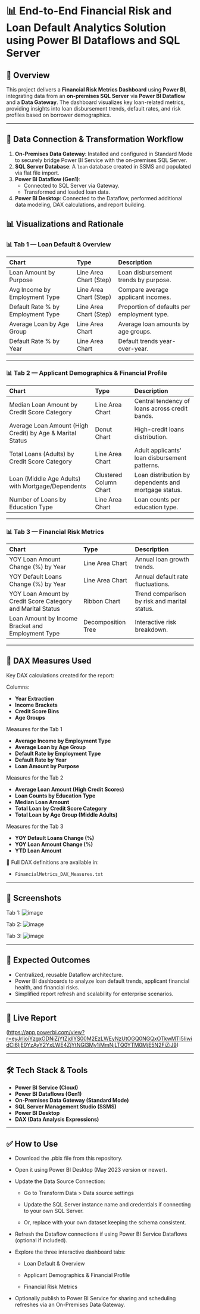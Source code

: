 # 📊 End-to-End Financial Risk and Loan Default Analytics Solution using Power BI Dataflows and SQL Server

## 📌 Overview

This project delivers a **Financial Risk Metrics Dashboard** using **Power BI**, integrating data from an **on-premises SQL Server** via **Power BI Dataflow** and a **Data Gateway**. The dashboard visualizes key loan-related metrics, providing insights into loan disbursement trends, default rates, and risk profiles based on borrower demographics.

---

## 🔌 Data Connection & Transformation Workflow

1. **On-Premises Data Gateway**: Installed and configured in Standard Mode to securely bridge Power BI Service with the on-premises SQL Server.
2. **SQL Server Database**: A `loan` database created in SSMS and populated via flat file import.
3. **Power BI Dataflow (Gen1)**: 
   - Connected to SQL Server via Gateway.
   - Transformed and loaded loan data.
4. **Power BI Desktop**: Connected to the Dataflow, performed additional data modeling, DAX calculations, and report building.

## 📊 Visualizations and Rationale

### 📊 Tab 1 — Loan Default & Overview
| Chart | Type | Description |
|:-------|:------------|:--------------|
| Loan Amount by Purpose | Line Area Chart (Step) | Loan disbursement trends by purpose. |
| Avg Income by Employment Type | Line Area Chart (Step) | Compare average applicant incomes. |
| Default Rate % by Employment Type | Line Area Chart (Step) | Proportion of defaults per employment type. |
| Average Loan by Age Group | Line Area Chart | Average loan amounts by age groups. |
| Default Rate % by Year | Line Area Chart | Default trends year-over-year. |

---

### 📊 Tab 2 — Applicant Demographics & Financial Profile
| Chart | Type | Description |
|:-------|:------------|:--------------|
| Median Loan Amount by Credit Score Category | Line Area Chart | Central tendency of loans across credit bands. |
| Average Loan Amount (High Credit) by Age & Marital Status | Donut Chart | High-credit loans distribution. |
| Total Loans (Adults) by Credit Score Category | Line Area Chart | Adult applicants' loan disbursement patterns. |
| Loan (Middle Age Adults) with Mortgage/Dependents | Clustered Column Chart | Loan distribution by dependents and mortgage status. |
| Number of Loans by Education Type | Line Area Chart | Loan counts per education type. |

---

### 📊 Tab 3 — Financial Risk Metrics
| Chart | Type | Description |
|:-------|:------------|:--------------|
| YOY Loan Amount Change (%) by Year | Line Area Chart | Annual loan growth trends. |
| YOY Default Loans Change (%) by Year | Line Area Chart | Annual default rate fluctuations. |
| YOY Loan Amount by Credit Score Category and Marital Status | Ribbon Chart | Trend comparison by risk and marital status. |
| Loan Amount by Income Bracket and Employment Type | Decomposition Tree | Interactive risk breakdown. |

---

## 📐 DAX Measures Used

Key DAX calculations created for the report:

Columns:

- **Year Extraction**
- **Income Brackets**
- **Credit Score Bins**
- **Age Groups**
  
Measures for the Tab 1

- **Average Income by Employment Type**
- **Average Loan by Age Group**
- **Default Rate by Employment Type**
- **Default Rate by Year**
- **Loan Amount by Purpose**

Measures for the Tab 2

- **Average Loan Amount (High Credit Scores)**
- **Loan Counts by Education Type**
- **Median Loan Amount**
- **Total Loan by Credit Score Category**
- **Total Loan by Age Group (Middle Adults)**
  
Measures for the Tab 3

- **YOY Default Loans Change (%)**
- **YOY Loan Amount Change (%)**
- **YTD Loan Amount**

📄 Full DAX definitions are available in:
- `FinancialMetrics_DAX_Measures.txt`

---

## 📸 Screenshots

Tab 1:
![image](https://github.com/user-attachments/assets/64fb5dcf-719a-45bb-8d07-4bd367f8cb8f)

Tab 2:
![image](https://github.com/user-attachments/assets/114c554d-f810-451b-aad4-014ec2ae5742)

Tab 3:
![image](https://github.com/user-attachments/assets/7a2bc1ed-eef7-4097-aee4-c55c3f3a2621)

---

## 📌 Expected Outcomes

- Centralized, reusable Dataflow architecture.
- Power BI dashboards to analyze loan default trends, applicant financial health, and financial risks.
- Simplified report refresh and scalability for enterprise scenarios.

---

## 📸 Live Report

(https://app.powerbi.com/view?r=eyJrIjoiYzgxODNiZjYtZjdlYS00M2EzLWEyNzUtOGQ0NGQxOTkwMTI5IiwidCI6IjE0YzAyY2YxLWE4ZjYtNGI3My1iMmNjLTQ0YTM0MjE5N2FiZiJ9)

---

## 🛠️ Tech Stack & Tools

- **Power BI Service (Cloud)**
- **Power BI Dataflows (Gen1)**
- **On-Premises Data Gateway (Standard Mode)**
- **SQL Server Management Studio (SSMS)**
- **Power BI Desktop**
- **DAX (Data Analysis Expressions)**

---

## ✅ How to Use

* Download the .pbix file from this repository.

* Open it using Power BI Desktop (May 2023 version or newer).

* Update the Data Source Connection:

   * Go to Transform Data > Data source settings

   * Update the SQL Server instance name and credentials if connecting to your own SQL Server.

   * Or, replace with your own dataset keeping the schema consistent.

* Refresh the Dataflow connections if using Power BI Service Dataflows (optional if included).

* Explore the three interactive dashboard tabs:

   * Loan Default & Overview
   
   * Applicant Demographics & Financial Profile
   
   * Financial Risk Metrics

* Optionally publish to Power BI Service for sharing and scheduling refreshes via an On-Premises Data Gateway.
